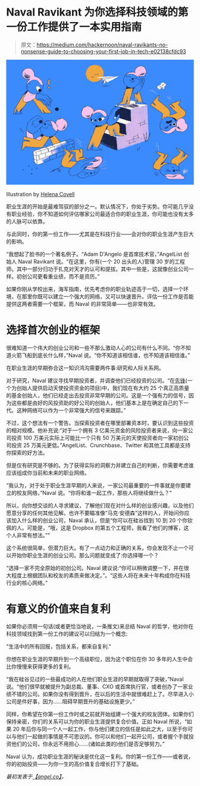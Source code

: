 # Naval Ravikant 为你选择科技领域的第一份工作提供了一本实用指南

> 原文：<https://medium.com/hackernoon/naval-ravikants-no-nonsense-guide-to-choosing-your-first-job-in-tech-e02138cfdc93>

![](img/280643b75cad62f4c4f1783014dfde74.png)

Illustration by [Helena Covell](https://www.helcovell.com/)

职业生涯的开始是最难驾驭的部分之一。默认情况下，你处于劣势。你可能几乎没有职业经验，你不知道如何评估哪家公司最适合你的职业生涯，你可能也没有太多的人脉可以依靠。

与此同时，你的第一份工作——尤其是在科技行业——会对你的职业生涯产生巨大的影响。

“我想起了脸书的一个著名例子。“Adam D'Angelo 是首席技术官，”AngelList 创始人 Naval Ravikant 说。“在这里，你有(一个 20 出头的人)管理 30 岁的工程师。其中一部分归功于扎克对天才的认可和提拔。其中一些是，这就像创业公司一样。初创公司更看重业绩，而不是资历。”

如果你刚从学校出来，海军指南，优先考虑你的职业轨迹高于一切，选择一个环境，在那里你既可以建立一个强大的网络，又可以快速晋升。评估一份工作是否能提供这两者需要一个框架，而 Naval 的非常简单——也非常有效。

# 选择首次创业的框架

很难知道一个伟大的创业公司和一些不那么激动人心的公司有什么不同。“你不知道火箭飞船到底长什么样，”Naval 说。“你不知道该相信谁，也不知道该相信谁。”

在职业生涯的早期弥合这一知识鸿沟需要两件事:研究和人际关系网。

对于研究，Naval 建议寻找早期投资者，并调查他们已经投资的公司。“在[先锋](https://www.spearhead.co/)(一个为创始人提供启动天使投资资金的项目)中，我们现在有大约 25 个真正高质量的基金创始人，他们已经走出去投资非常早期的公司。这是一个强有力的信号，因为这些都是由好的风投资助的好公司的创始人，他们基本上是在确定自己的下一代。这种网络可以作为一个非常强大的信号来跟踪。”

不过，这个想法有一个警告。当探索投资者在哪里部署资本时，要认识到这些投资的相对规模。他补充说:“对于一个拥有 3 亿美元资金的风险投资者来说，向一家公司投资 100 万美元实际上可能比一个只有 50 万美元的天使投资者向一家初创公司投资 25 万美元更低。”AngelList、Crunchbase、Twitter 和其他工具都是支持你探索的好方法。

但是仅有研究是不够的。为了获得实际的洞察力并建立自己的判断，你需要考虑谁应该组成你当前和未来的职业网络。

“我认为，对于处于职业生涯早期的人来说，一家公司最重要的一件事就是你要建立的校友网络，”Naval 说。“你将和谁一起工作，那些人将继续做什么？”

所以，向你想交谈的人寻求建议，了解他们现在对什么样的创业感兴趣，以及他们愿意分享的任何其他见解。也许不要瞄准像“马克·安德森”这样的人，开始问你应该加入什么样的创业公司，Naval 承认，但是“你可以在硅谷找到 10 到 20 个你钦佩的人。可能是，“哦，这是 Dropbox 的第五个工程师，我看了他们的博客，这个人非常有想法。”"

这个系统很简单，但潜力巨大。有了一点动力和正确的关系，你会发现不止一个可以开始你职业生涯的创业公司。那么问题就变成了:你选择哪一个？

“选择一家不完全原始的初创公司。Naval 建议说:“你可以稍微调整一下，并在很大程度上根据团队和校友的素质来做决定。”。“这些人将在未来十年构成你在科技行业的核心网络。”

# 有意义的价值来自复利

如果你必须用一句话(或者更恰当地说，一条推文)来总结 Naval 的哲学，他对你在科技领域找到第一份工作的建议可以归结为一个概念:

"生活中的所有回报，包括关系，都来自复利."

你想在职业生涯的早期升到一个高级职位，因为这个职位在你 30 多年的人生中会比你慢慢来获得更多的复利。

“我在硅谷见过的一些最成功的人在他们职业生涯的早期就取得了突破，”Naval 说。“他们很早就被提升为副总裁、董事、CXO 或首席执行官，或者创办了一家业绩不错的公司。如果你没有得到晋升，在以后的生活中就很难赶上了。尽早进入小公司是件好事，因为……阻碍早期晋升的基础设施更少。”

同样，你希望在你第一份工作时或之前就开始组建一个强大的校友团体。如果你们保持亲密，你们的关系可以为你的职业生涯提供复合价值。正如 Naval 所说，“如果 20 年后你与同一个人一起工作，你与他们建立的信任是如此之大，以至于你可以与他们一起做的事情是不可思议的。你可以和他们一起开公司，或者握个手就投资他们的公司，你永远不用担心……(诸如此类的)他们是否足够努力。”

Naval 认为，成功职业生涯的秘诀是优化这一复利。你的第一份工作——或者说，你的初始投资——为你一生的高价值复合增长打下了基础。

*最初发表于*[*【angel.co】*](https://angel.co/blog/naval-ravikants-guide-to-choosing-your-first-job-in-tech)*。*
